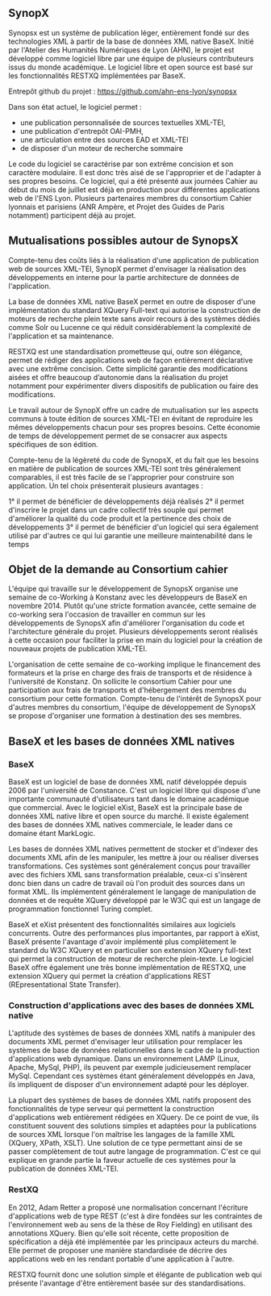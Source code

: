
SynopX
------

Synopsx est un système de publication léger, entièrement fondé sur des technologies XML à partir de la base de données XML native BaseX. Initié par l'Atelier des Humanités Numériques de Lyon (AHN), le projet est développé comme logiciel libre par une équipe de plusieurs contributeurs issus du monde académique. Le logiciel libre et open source est basé sur les fonctionnalités RESTXQ implémentées par BaseX. 

Entrepôt github du projet :
https://github.com/ahn-ens-lyon/synopsx

Dans son état actuel, le logiciel permet :
- une publication personnalisée de sources textuelles XML-TEI,
- une publication d'entrepôt OAI-PMH,
- une articulation entre des sources EAD et XML-TEI
- de disposer d'un moteur de recherche sommaire

Le code du logiciel se caractérise par son extrême concision et son caractère modulaire. Il est donc très aisé de se l'approprier et de l'adapter à ses propres besoins. Ce logiciel, qui a été présenté aux journées Cahier au début du mois de juillet est déjà en production pour différentes applications web de l'ENS Lyon. Plusieurs partenaires membres du consortium Cahier lyonnais et parisiens (ANR Ampère, et Projet des Guides de Paris notamment) participent déjà au projet.


Mutualisations possibles autour de SynopsX
------

Compte-tenu des coûts liés à la réalisation d'une application de publication web de sources XML-TEI, SynopX permet d'envisager la réalisation des développements en interne pour la partie architecture de données de l'application.

La base de données XML native BaseX permet en outre de disposer d'une implémentation du standard XQuery Full-text qui autorise la construction de moteurs de recherche plein texte sans avoir recours à des systèmes dédiés comme Solr ou Lucenne ce qui réduit considérablement la complexité de l'application et sa maintenance.

RESTXQ est une standardisation prometteuse qui, outre son élégance, permet de rédiger des applications web de façon entièrement déclarative avec une extrême concision. Cette simplicité garantie des modifications aisées et offre beaucoup d’autonomie dans la réalisation du projet notamment pour expérimenter divers dispositifs de publication ou faire des modifications.


Le travail autour de SynopX offre un cadre de mutualisation sur les aspects communs à toute édition de sources XML-TEI en évitant de reproduire les mêmes développements chacun pour ses propres besoins. Cette économie de temps de développement permet de se consacrer aux aspects spécifiques de son édition.

Compte-tenu de la légèreté du code de SynopsX, et du fait que les besoins en matière de publication de sources XML-TEI sont très généralement comparables, il est très facile de se l'approprier pour construire son application. Un tel choix présenterait plusieurs avantages :

1° il permet de bénéficier de développements déjà réalisés 
2° il permet d'inscrire le projet dans un cadre collectif très souple qui permet d'améliorer la qualité du code produit et la pertinence des choix de développements
3° il permet de bénéficier d'un logiciel qui sera également utilisé par d'autres ce qui lui garantie une meilleure maintenabilité dans le temps


Objet de la demande au Consortium cahier
------

L'équipe qui travaille sur le développement de SynopsX organise une semaine de co-Working à Konstanz avec les développeurs de BaseX en novembre 2014. Plutôt qu'une stricte formation avancée, cette semaine de co-working sera l'occasion de travailler en commun sur les développements de SynopsX afin d'améliorer l'organisation du code et l'architecture générale du projet. Plusieurs développements seront réalisés à cette occasion pour faciliter la prise en main du logiciel pour la création de nouveaux projets de publication XML-TEI.

L'organisation de cette semaine de co-working implique le financement des formateurs et la prise en charge des frais de transports et de résidence à l'université de Konstanz. On sollicite le consortium Cahier pour une participation aux frais de transports et d'hébergement des membres du consortium pour cette formation. Compte-tenu de l'intérêt de SynopsX pour d'autres membres du consortium, l'équipe de développement de SynopsX se propose d'organiser une formation à destination des ses membres.


BaseX et les bases de données XML natives
------

### BaseX

BaseX est un logiciel de base de données XML natif développée depuis 2006 par l'université de Constance. C'est un logiciel libre qui dispose d'une importante communauté d'utilisateurs tant dans le domaine académique que commercial. Avec le logiciel eXist, BaseX est la principale base de données XML native libre et open source du marché. Il existe également des bases de données XML natives commerciale, le leader dans ce domaine étant MarkLogic.

Les bases de données XML natives permettent de stocker et d'indexer des documents XML afin de les manipuler, les mettre à jour ou réaliser diverses transformations. Ces systèmes sont généralement conçus pour travailler avec des fichiers XML sans transformation préalable, ceux-ci s'insèrent donc bien dans un cadre de travail où l'on produit des sources dans un format XML. Ils implémentent généralement le langage de manipulation de données et de requête XQuery développé par le W3C qui est un langage de programmation fonctionnel Turing complet.

BaseX et eXist présentent des fonctionnalités similaires aux logiciels concurrents. Outre des performances plus importantes, par rapport à eXist, BaseX présente l'avantage d'avoir implémenté plus complètement le standard du W3C XQuery et en particulier son extension XQuery full-text qui permet la construction de moteur de recherche plein-texte. Le logiciel BaseX offre également une très bonne implémentation de RESTXQ, une extension XQuery qui permet la création d'applications REST (REpresentational State Transfer).


### Construction d'applications avec des bases de données XML native

L'aptitude des systèmes de bases de données XML natifs à manipuler des documents XML permet d'envisager leur utilisation pour remplacer les systèmes de base de données relationnelles dans le cadre de la production d'applications web dynamique. Dans un environnement LAMP (Linux, Apache, MySql, PHP), ils peuvent par exemple judicieusement remplacer MySql. Cependant ces systèmes étant généralement développés en Java, ils impliquent de disposer d'un environnement adapté pour les déployer.

La plupart des systèmes de bases de données XML natifs proposent des fonctionnalités de type serveur qui permettent la construction d'applications web entièrement rédigées en XQuery. De ce point de vue, ils constituent souvent des solutions simples et adaptées pour la publications de sources XML lorsque l'on maîtrise les langages de la famille XML (XQuery, XPath, XSLT). Une solution de ce type permettant ainsi de se passer complètement de tout autre langage de programmation. C'est ce qui explique en grande partie la faveur actuelle de ces systèmes pour la publication de données XML-TEI.

### RestXQ

En 2012, Adam Retter a proposé une normalisation concernant l'écriture d'applications web de type REST (c'est à dire fondées sur les contraintes de l'environnement web au sens de la thèse de Roy Fielding) en utilisant des annotations XQuery. Bien qu'elle soit récente, cette proposition de spécification a déjà été implémentée par les principaux acteurs du marché. Elle permet de proposer une manière standardisée de décrire des applications web en les rendant portable d'une application à l'autre.

RESTXQ fournit donc une solution simple et élégante de publication web qui présente l'avantage d'être entièrement basée sur des standardisations. 

